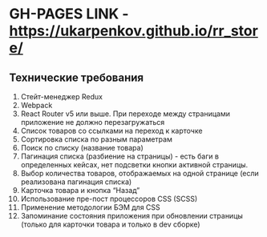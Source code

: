 # GH-PAGES LINK - https://ukarpenkov.github.io/rr_store/

## Технические требования

1. Стейт-менеджер Redux
2. Webpack
3. React Router v5 или выше. При переходе между страницами приложение не должно перезагружаться
4. Список товаров со ссылками на переход к карточке
5. Сортировка списка по разным параметрам
6. Поиск по списку (название товара)
7. Пагинация списка (разбиение на страницы) - есть баги в определенных кейсах, нет подсветки кнопки активной страницы.
8. Выбор количества товаров, отображаемых на одной странице (если реализована пагинация списка)
9. Карточка товара и кнопка “Назад”
10. Использование пре-пост процессоров CSS (SCSS)
11. Применение методологии БЭМ для CSS
12. Запоминание состояния приложения при обновлении страницы (только для карточки товара и только в dev сборке)
